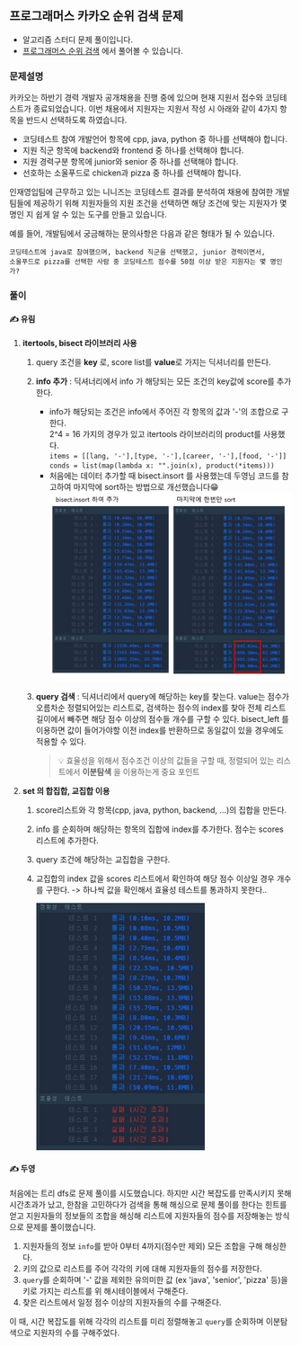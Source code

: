 ## 프로그래머스 카카오 순위 검색 문제

- 알고리즘 스터디 문제 풀이입니다.
- [프로그래머스 순위 검색](https://programmers.co.kr/learn/courses/30/lessons/72412) 에서 풀어볼 수 있습니다.

### 문제설명

카카오는 하반기 경력 개발자 공개채용을 진행 중에 있으며 현재 지원서 접수와 코딩테스트가 종료되었습니다. 이번 채용에서 지원자는 지원서 작성 시 아래와 같이 4가지 항목을 반드시 선택하도록 하였습니다.

- 코딩테스트 참여 개발언어 항목에 cpp, java, python 중 하나를 선택해야 합니다.
- 지원 직군 항목에 backend와 frontend 중 하나를 선택해야 합니다.
- 지원 경력구분 항목에 junior와 senior 중 하나를 선택해야 합니다.
- 선호하는 소울푸드로 chicken과 pizza 중 하나를 선택해야 합니다.

인재영입팀에 근무하고 있는 니니즈는 코딩테스트 결과를 분석하여 채용에 참여한 개발팀들에 제공하기 위해 지원자들의 지원 조건을 선택하면 해당 조건에 맞는 지원자가 몇 명인 지 쉽게 알 수 있는 도구를 만들고 있습니다.

예를 들어, 개발팀에서 궁금해하는 문의사항은 다음과 같은 형태가 될 수 있습니다.

```
코딩테스트에 java로 참여했으며, backend 직군을 선택했고, junior 경력이면서,
소울푸드로 pizza를 선택한 사람 중 코딩테스트 점수를 50점 이상 받은 지원자는 몇 명인가?
```

### 풀이

#### ✍ 유림

1. **itertools, bisect 라이브러리 사용**

   1. query 조건을 **key** 로, score list를 **value**로 가지는 딕셔너리를 만든다.
   1. **info 추가** : 딕셔너리에서 info 가 해당되는 모든 조건의 key값에 score를 추가한다.
      - info가 해당되는 조건은 info에서 주어진 각 항목의 값과 '-'의 조합으로 구한다.   
        2^4 = 16 가지의 경우가 있고 itertools 라이브러리의 product를 사용했다.  
         `items = [[lang, '-'],[type, '-'],[career, '-'],[food, '-']] ` <br/>
        `conds = list(map(lambda x: "".join(x), product(*items))) `
      - 처음에는 데이터 추가할 때 bisect.insort 를 사용했는데 두영님 코드를 참고하여 마지막에 sort하는 방법으로 개선했습니다😁
        ![효율성 시간 비교](./img/compare_bisect.JPG)
   1. **query 검색** : 딕셔너리에서 query에 해당하는 key를 찾는다. value는 점수가 오름차순 정렬되어있는 리스트로, 검색하는 점수의 index를 찾아 전체 리스트 길이에서 빼주면 해당 점수 이상의 점수들 개수를 구할 수 있다. bisect_left 를 이용하면 값이 들어가야할 이전 index를 반환하므로 동일값이 있을 경우에도 적용할 수 있다.

      > 💡 효율성을 위해서 점수조건 이상의 값들을 구할 때, 정렬되어 있는 리스트에서 **이분탐색** 을 이용하는게 중요 포인트

1. **set 의 합집합, 교집합 이용**

   1. score리스트와 각 항목(cpp, java, python, backend, ...)의 집합을 만든다.
   2. info 를 순회하며 해당하는 항목의 집합에 index를 추가한다. 점수는 scores 리스트에 추가한다.
   3. query 조건에 해당하는 교집합을 구한다.
   4. 교집합의 index 값을 scores 리스트에서 확인하여 해당 점수 이상일 경우 개수를 구한다. -> 하나씩 값을 확인해서 효율성 테스트를 통과하지 못한다..   

      <img src='./img/set.JPG' alt='효율성 시간 비교' style="width: 300px">

#### ✍ 두영

처음에는 트리 dfs로 문제 풀이를 시도했습니다. 하지만 시간 복잡도를 만족시키지 못해 시간초과가 났고, 한참을 고민하다가 검색을 통해 해싱으로 문제 풀이를 한다는 힌트를 얻고 지원자들의 정보들의 조합을 해싱해 리스트에 지원자들의 점수를 저장해놓는 방식으로 문제를 풀이했습니다.

1. 지원자들의 정보 `info`를 받아 0부터 4까지(점수만 제외) 모든 조합을 구해 해싱한다.
2. 키의 값으로 리스트를 주어 각각의 키에 대해 지원자들의 점수를 저장한다.
3. `query`를 순회하며 '-' 값을 제외한 유의미한 값 (ex 'java', 'senior', 'pizza' 등)을 키로 가지는 리스트를 위 해시테이블에서 구해준다.
4. 찾은 리스트에서 일정 점수 이상의 지원자들의 수를 구해준다.

이 때, 시간 복잡도를 위해 각각의 리스트를 미리 정렬해놓고 `query`를 순회하며 이분탐색으로 지원자의 수를 구해주었다.
